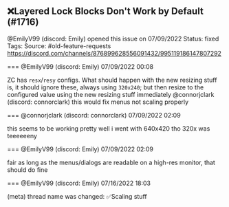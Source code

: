 ## ❌Layered Lock Blocks Don't Work by Default (#1716)
@EmilyV99 (discord: Emily) opened this issue on 07/09/2022
Status: fixed
Tags: 
Source: #old-feature-requests https://discord.com/channels/876899628556091432/995119186147807292


=== @EmilyV99 (discord: Emily) 07/09/2022 00:08

ZC has `resx`/`resy` configs. What should happen with the new resizing stuff is, it should ignore these, always using `320x240`; but then resize to the configured value using the new resizing stuff immediately
@connorjclark (discord: connorclark)
this would fix menus not scaling properly

=== @connorjclark (discord: connorclark) 07/09/2022 02:09

this seems to be working pretty well
i went with 640x420 tho
320x was teeeeeeny

=== @EmilyV99 (discord: Emily) 07/09/2022 02:09

fair
as long as the menus/dialogs are readable on a high-res monitor, that should do fine

=== @EmilyV99 (discord: Emily) 07/16/2022 18:03

(meta) thread name was changed: ✅Scaling stuff
